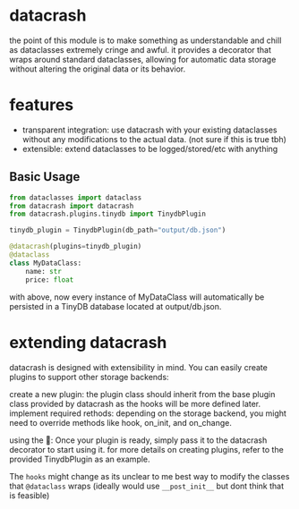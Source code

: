 # datacrash

the point of this module is to make something as understandable and chill as dataclasses extremely cringe and awful.
it provides a decorator that wraps around standard dataclasses, allowing for automatic data storage without altering the original data or its behavior.

# features
- transparent integration: use datacrash with your existing dataclasses without any modifications to the actual data. (not sure if this is true tbh)
- extensible: extend dataclasses to be logged/stored/etc with anything

## Basic Usage

```python
from dataclasses import dataclass
from datacrash import datacrash
from datacrash.plugins.tinydb import TinydbPlugin

tinydb_plugin = TinydbPlugin(db_path="output/db.json")

@datacrash(plugins=tinydb_plugin)
@dataclass
class MyDataClass:
    name: str
    price: float
```
with above, now every instance of MyDataClass will automatically be persisted in a TinyDB database located at output/db.json.

# extending datacrash
datacrash is designed with extensibility in mind. You can easily create plugins to support other storage backends:

create a new plugin: the plugin class should inherit from the base plugin class provided by datacrash as the hooks will be more defined later.
implement required rethods: depending on the storage backend, you might need to override methods like hook, on_init, and on_change.

using the 🔌: Once your plugin is ready, simply pass it to the datacrash decorator to start using it.
for more details on creating plugins, refer to the provided TinydbPlugin as an example.

The `hooks` might change as its unclear to me best way to modify the classes that `@dataclass` wraps (ideally would use `__post_init__` but dont think that is feasible)